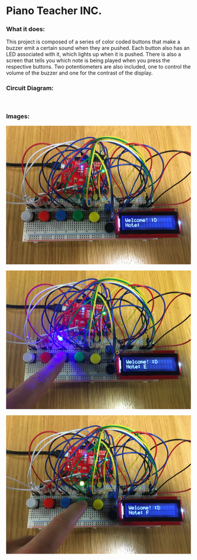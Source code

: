 # Piano Teacher INC.

### What it does:

This project is composed of a series of color coded buttons that make a buzzer emit a certain sound when they are pushed. Each button also has an LED associated with it, which lights up when it is pushed. There is also a screen that tells you which note is being played when you press the respective buttons. Two potentiometers are also included, one to control the volume of the buzzer and one for the contrast of the display. 

### Circuit Diagram:

![]()

### Images:

![](I1.JPG)

![](I2.JPG)

![](I3.JPG)
